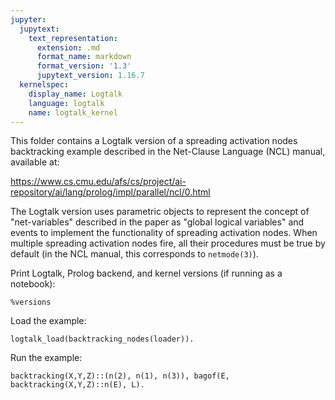 ```yaml
---
jupyter:
  jupytext:
    text_representation:
      extension: .md
      format_name: markdown
      format_version: '1.3'
      jupytext_version: 1.16.7
  kernelspec:
    display_name: Logtalk
    language: logtalk
    name: logtalk_kernel
---
```


<!--
________________________________________________________________________

This file is part of Logtalk <https://logtalk.org/>  
SPDX-FileCopyrightText: 1998-2025 Paulo Moura <pmoura@logtalk.org>  
SPDX-License-Identifier: Apache-2.0

Licensed under the Apache License, Version 2.0 (the "License");
you may not use this file except in compliance with the License.
You may obtain a copy of the License at

    http://www.apache.org/licenses/LICENSE-2.0

Unless required by applicable law or agreed to in writing, software
distributed under the License is distributed on an "AS IS" BASIS,
WITHOUT WARRANTIES OR CONDITIONS OF ANY KIND, either express or implied.
See the License for the specific language governing permissions and
limitations under the License.
________________________________________________________________________
-->

This folder contains a Logtalk version of a spreading activation nodes
backtracking example described in the Net-Clause Language (NCL) manual,
available at:

https://www.cs.cmu.edu/afs/cs/project/ai-repository/ai/lang/prolog/impl/parallel/ncl/0.html

The Logtalk version uses parametric objects to represent the concept of
"net-variables" described in the paper as "global logical variables" and
events to implement the functionality of spreading activation nodes.
When multiple spreading activation nodes fire, all their procedures must
be true by default (in the NCL manual, this corresponds to `netmode(3)`).

Print Logtalk, Prolog backend, and kernel versions (if running as a notebook):

```logtalk
%versions
```

Load the example:

```logtalk
logtalk_load(backtracking_nodes(loader)).
```

Run the example:

```logtalk
backtracking(X,Y,Z)::(n(2), n(1), n(3)), bagof(E, backtracking(X,Y,Z)::n(E), L).
```

<!--
X = 3, Y = 2, Z = 1, L = [3,2,1] ;
false.
-->
